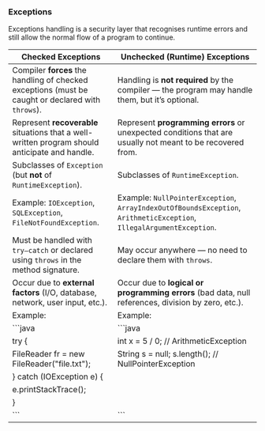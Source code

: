 ### Exceptions
Exceptions handling is a security layer that recognises runtime errors and still allow the normal flow of a program to continue.

| **Checked Exceptions**                                                                                             | **Unchecked (Runtime) Exceptions**                                                                                                               |
|--------------------------------------------------------------------------------------------------------------------|--------------------------------------------------------------------------------------------------------------------------------------------------|
| Compiler **forces** the handling of checked exceptions (must be caught or declared with `throws`).                 | Handling is **not required** by the compiler — the program may handle them, but it’s optional.                                                   |
| Represent **recoverable** situations that a well-written program should anticipate and handle.                     | Represent **programming errors** or unexpected conditions that are usually not meant to be recovered from.                                       |
| Subclasses of `Exception` (but **not** of `RuntimeException`).                                                     | Subclasses of `RuntimeException`.                                                                                                                |
| Example: `IOException`, `SQLException`, `FileNotFoundException`.                                                   | Example: `NullPointerException`, `ArrayIndexOutOfBoundsException`, `ArithmeticException`, `IllegalArgumentException`.                            |
| Must be handled with `try–catch` or declared using `throws` in the method signature.                               | May occur anywhere — no need to declare them with `throws`.                                                                                      |
| Occur due to **external factors** (I/O, database, network, user input, etc.).                                      | Occur due to **logical or programming errors** (bad data, null references, division by zero, etc.).                                              |
| Example:                                                                                                           | Example:                                                                                                  |
| ```java                                                                                                            | ```java                                                                                                  |
| try {                                                                                                              | int x = 5 / 0; // ArithmeticException                                                                    |
|     FileReader fr = new FileReader("file.txt");                                                                    | String s = null; s.length(); // NullPointerException                                                     |
| } catch (IOException e) {                                                                                          |                                                                                                          |
|     e.printStackTrace();                                                                                           |                                                                                                          |
| }                                                                                                                  |                                                                                                          |
| ```                                                                                                                | ```                                                                                                      |
